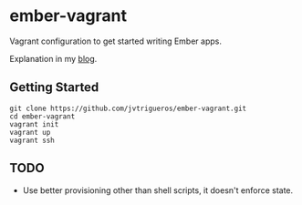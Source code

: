 # ember-vagrant
Vagrant configuration to get started writing Ember apps.

Explanation in my [blog](http://blog.jvtrigueros.com/ember-cli-development-in-windows/).

## Getting Started

```
git clone https://github.com/jvtrigueros/ember-vagrant.git
cd ember-vagrant
vagrant init
vagrant up
vagrant ssh
```

## TODO

- Use better provisioning other than shell scripts, it doesn't enforce state.

